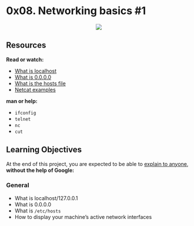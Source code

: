 # 0x08. Networking basics #1

<p align="center">
    <img size="400" src="https://s3.amazonaws.com/intranet-projects-files/holbertonschool-sysadmin_devops/285/s7kpNYq.png">
</p>

## Resources

**Read or watch:**

- [What is localhost](https://en.wikipedia.org/wiki/Localhost)
- [What is 0.0.0.0](https://en.wikipedia.org/wiki/0.0.0.0)
- [What is the hosts file](https://www.makeuseof.com/tag/modify-manage-hosts-file-linux/)
- [Netcat examples](https://www.thegeekstuff.com/2012/04/nc-command-examples/)

**man or help:**

- `ifconfig`
- `telnet`
- `nc`
- `cut`

## Learning Objectives

At the end of this project, you are expected to be able to [explain to anyone](https://fs.blog/feynman-learning-technique/), **without the help of Google:**

### General

- What is localhost/127.0.0.1
- What is 0.0.0.0
- What is `/etc/hosts`
- How to display your machine’s active network interfaces
